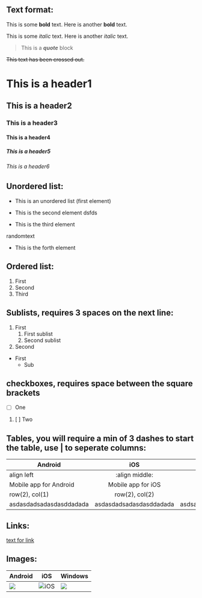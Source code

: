 ## Text format:

This is some **bold** text. Here is another __bold__ text.

This is some *italic* text. Here is another _italic_ text.

> This is a _**quote**_ block

~~This text has been crossed out.~~

# This is a header1
## This is a header2
### This is a header3
#### This is a header4
##### This is a header5
###### This is a header6

## Unordered list:
- This is an unordered list (first element)
+ This is the second element
dsfds
* This is the third element

randomtext

- This is the forth element

## Ordered list:
1. First
2. Second
3. Third

## Sublists, requires 3 spaces on the next line:

1. First
   1. First sublist
   2. Second sublist
2. Second
- First
   - Sub

## checkboxes, requires space between the square brackets 
- [ ] One
1. [ ] Two

## Tables, you will require a min of 3 dashes to start the table, use | to seperate columns:

Android | iOS | Windows
------- | :-------:| ---:
align left | :align middle: | align right:
Mobile app for Android | Mobile app for iOS | App for windows
row(2), col(1)  | row(2), col(2)
asdasdadsadasdasddadada | asdasdadsadasdasddadada | asdsaaaaaaaaaaaasgfhfghffghgf

## Links:

[text for link](www.google.co.uk)


## Images:
Android | iOS | Windows
--- | ---| ---
![](https://cdn.vox-cdn.com/thumbor/4YrhF65YGLd8OjHv-y8D_zJH4bI=/0x0:2040x1560/1400x933/filters:focal(857x617:1183x943):no_upscale()/cdn.vox-cdn.com/uploads/chorus_image/image/65088839/Android_logo_stacked__RGB_.5.jpg) | ![iOS](https://upload.wikimedia.org/wikipedia/commons/thumb/c/ca/IOS_logo.svg/512px-IOS_logo.svg.png "some text") | ![](https://storage.googleapis.com/webdesignledger.pub.network/WDL/6f050e39-windows_10_logoblue.svg-copy_windows.jpg)
